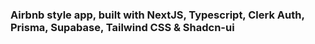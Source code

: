 ### Airbnb style app, built with NextJS, Typescript, Clerk Auth, Prisma, Supabase, Tailwind CSS & Shadcn-ui
